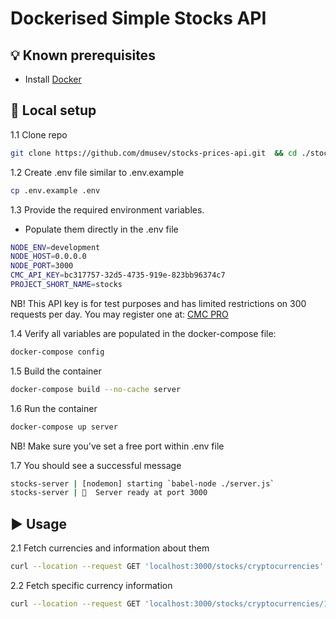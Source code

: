 # Dockerised Simple Stocks API

## :bulb: Known prerequisites

- Install [Docker](https://docs.docker.com/get-docker/)

## :wrench: Local setup

1.1 Clone repo

```bash
git clone https://github.com/dmusev/stocks-prices-api.git  && cd ./stocks-prices-api
```

1.2 Create .env file similar to .env.example

```bash
cp .env.example .env
```

1.3 Provide the required environment variables.

- Populate them directly in the .env file

```bash
NODE_ENV=development
NODE_HOST=0.0.0.0
NODE_PORT=3000
CMC_API_KEY=bc317757-32d5-4735-919e-823bb96374c7
PROJECT_SHORT_NAME=stocks
```

NB! This API key is for test purposes and has limited restrictions on 300 requests per day. You may register one at: [CMC PRO](https://pro.coinmarketcap.com/account)

1.4 Verify all variables are populated in the docker-compose file:  

```bash
docker-compose config
```

1.5 Build the container  
```bash
docker-compose build --no-cache server
```

1.6 Run the container

```bash
docker-compose up server
```

NB! Make sure you've set a free port within .env file

1.7 You should see a successful message

```bash
stocks-server | [nodemon] starting `babel-node ./server.js`
stocks-server | 🚀  Server ready at port 3000
```

## :arrow_forward: Usage

2.1 Fetch currencies and information about them

```bash
curl --location --request GET 'localhost:3000/stocks/cryptocurrencies'
```

2.2 Fetch specific currency information

```bash
curl --location --request GET 'localhost:3000/stocks/cryptocurrencies/1027'
```

